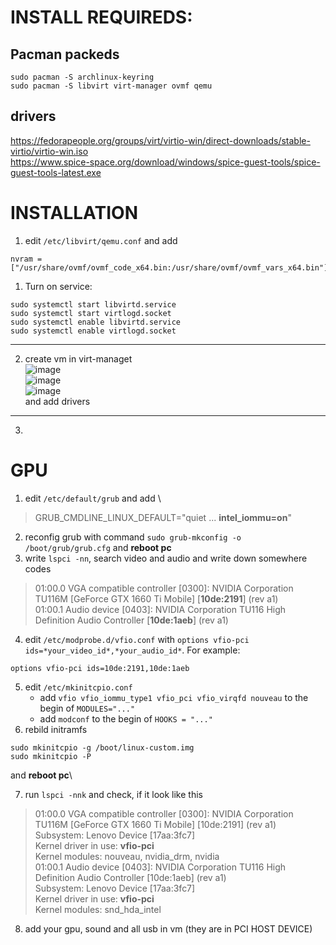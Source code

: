 # INSTALL REQUIREDS:
## Pacman packeds
```
sudo pacman -S archlinux-keyring
sudo pacman -S libvirt virt-manager ovmf qemu
```
## drivers
https://fedorapeople.org/groups/virt/virtio-win/direct-downloads/stable-virtio/virtio-win.iso \
https://www.spice-space.org/download/windows/spice-guest-tools/spice-guest-tools-latest.exe 

# INSTALLATION
1) edit `/etc/libvirt/qemu.conf` and add 
```
nvram = ["/usr/share/ovmf/ovmf_code_x64.bin:/usr/share/ovmf/ovmf_vars_x64.bin"]
```
1) Turn on service:
```
sudo systemctl start libvirtd.service 
sudo systemctl start virtlogd.socket
sudo systemctl enable libvirtd.service
sudo systemctl enable virtlogd.socket
```
---
2) create vm in virt-managet \
![image](https://user-images.githubusercontent.com/86479624/164980047-b1264cbf-79cf-4312-ba83-404b780c0b1a.png)\
![image](https://user-images.githubusercontent.com/86479624/164980060-8704d229-e28a-4182-bc08-28d82ee792da.png)\
![image](https://user-images.githubusercontent.com/86479624/164980106-534ee4f6-115d-419e-8d3e-2b9fa32445b6.png)\
and add drivers
---
3) 

# GPU
1) edit `/etc/default/grub` and add \
 > GRUB_CMDLINE_LINUX_DEFAULT="quiet ... **intel_iommu=on**"
2) reconfig grub with command `sudo grub-mkconfig -o /boot/grub/grub.cfg` and **reboot pc**
3) write `lspci -nn`, search video and audio and write down somewhere codes
> 01:00.0 VGA compatible controller [0300]: NVIDIA Corporation TU116M [GeForce GTX 1660 Ti Mobile] [**10de:2191**] (rev a1)\
01:00.1 Audio device [0403]: NVIDIA Corporation TU116 High Definition Audio Controller [**10de:1aeb**] (rev a1)
4) edit `/etc/modprobe.d/vfio.conf` with `options vfio-pci ids=*your_video_id*,*your_audio_id*`. For example:
```
options vfio-pci ids=10de:2191,10de:1aeb
``` 
5) edit `/etc/mkinitcpio.conf`
	* add `vfio vfio_iommu_type1 vfio_pci vfio_virqfd nouveau` to the begin of `MODULES="..."`
	* add `modconf` to the begin of `HOOKS = "..."`
6) rebild initramfs
```
sudo mkinitcpio -g /boot/linux-custom.img
sudo mkinitcpio -P
```
and **reboot pc**\

7) run `lspci -nnk` and check, if it look like this
> 01:00.0 VGA compatible controller [0300]: NVIDIA Corporation TU116M [GeForce GTX 1660 Ti Mobile] [10de:2191] (rev a1)\
	Subsystem: Lenovo Device [17aa:3fc7]\
	Kernel driver in use: **vfio-pci**\
	Kernel modules: nouveau, nvidia_drm, nvidia\
01:00.1 Audio device [0403]: NVIDIA Corporation TU116 High Definition Audio Controller [10de:1aeb] (rev a1)\
	Subsystem: Lenovo Device [17aa:3fc7]\
	Kernel driver in use: **vfio-pci**\
	Kernel modules: snd_hda_intel
8) add your gpu, sound and all usb in vm (they are in PCI HOST DEVICE)
